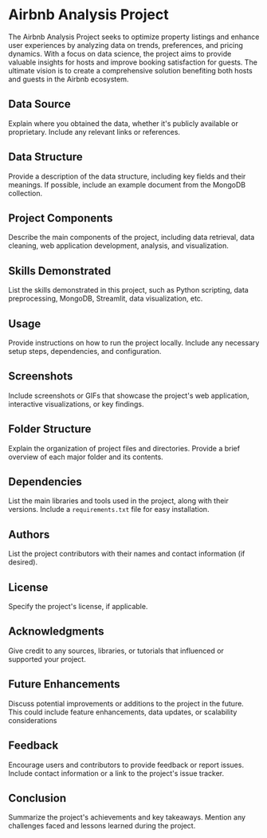 # Airbnb Analysis Project

The Airbnb Analysis Project seeks to optimize property listings and enhance user experiences by analyzing data on trends, preferences, and pricing dynamics. With a focus on data science, the project aims to provide valuable insights for hosts and improve booking satisfaction for guests. The ultimate vision is to create a comprehensive solution benefiting both hosts and guests in the Airbnb ecosystem.

## Data Source
Explain where you obtained the data, whether it's publicly available or proprietary. Include any relevant links or references.

## Data Structure
Provide a description of the data structure, including key fields and their meanings. If possible, include an example document from the MongoDB collection.

## Project Components
Describe the main components of the project, including data retrieval, data cleaning, web application development, analysis, and visualization.

## Skills Demonstrated
List the skills demonstrated in this project, such as Python scripting, data preprocessing, MongoDB, Streamlit, data visualization, etc.

## Usage
Provide instructions on how to run the project locally. Include any necessary setup steps, dependencies, and configuration.

## Screenshots
Include screenshots or GIFs that showcase the project's web application, interactive visualizations, or key findings.

## Folder Structure
Explain the organization of project files and directories. Provide a brief overview of each major folder and its contents.

## Dependencies
List the main libraries and tools used in the project, along with their versions. Include a `requirements.txt` file for easy installation.

## Authors
List the project contributors with their names and contact information (if desired).

## License
Specify the project's license, if applicable.

## Acknowledgments
Give credit to any sources, libraries, or tutorials that influenced or supported your project.

## Future Enhancements
Discuss potential improvements or additions to the project in the future. This could include feature enhancements, data updates, or scalability considerations
## Feedback
Encourage users and contributors to provide feedback or report issues. Include contact information or a link to the project's issue tracker.

## Conclusion
Summarize the project's achievements and key takeaways. Mention any challenges faced and lessons learned during the project.

